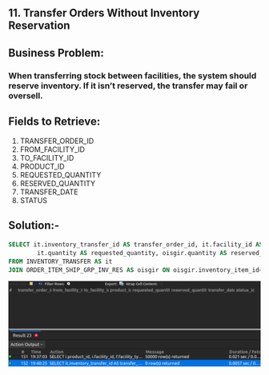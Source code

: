 ## 11. Transfer Orders Without Inventory Reservation

## Business Problem:
### When transferring stock between facilities, the system should reserve inventory. If it isn’t reserved, the transfer may fail or oversell.

## Fields to Retrieve:
1. TRANSFER_ORDER_ID
2. FROM_FACILITY_ID
3. TO_FACILITY_ID
4. PRODUCT_ID
5. REQUESTED_QUANTITY
6. RESERVED_QUANTITY
7. TRANSFER_DATE
8. STATUS

## Solution:-
```sql
SELECT it.inventory_transfer_id AS transfer_order_id, it.facility_id AS from_facility_id, it.facility_id_to AS to_facility_id, it.product_id, 
		it.quantity AS requested_quantity, oisgir.quantity AS reserved_quantity, it.send_date AS transfer_date, it.status_id
FROM INVENTORY_TRANSFER AS it
JOIN ORDER_ITEM_SHIP_GRP_INV_RES AS oisgir ON oisgir.inventory_item_id= it.inventory_item_id;

```
![alt text](image.png)
